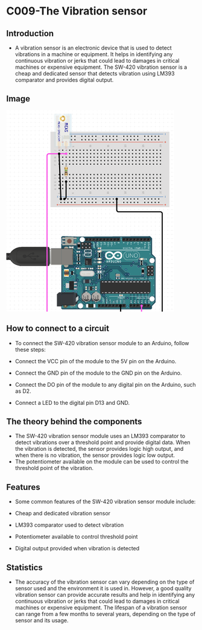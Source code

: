 # C009-The Vibration sensor

## Introduction

- A vibration sensor is an electronic device that is used to detect vibrations in a machine or equipment. It helps in identifying any continuous vibration or jerks that could lead to damages in critical machines or expensive equipment. The SW-420 vibration sensor is a cheap and dedicated sensor that detects vibration using LM393 comparator and provides digital output.

## Image

![Imge](IMG/IMG.png)

## How to connect to a circuit

- To connect the SW-420 vibration sensor module to an Arduino, follow these steps:

- Connect the VCC pin of the module to the 5V pin on the Arduino.
- Connect the GND pin of the module to the GND pin on the Arduino.
- Connect the DO pin of the module to any digital pin on the Arduino, such as D2.
- Connect a LED to the digital pin D13 and GND.

## The theory behind the components

- The SW-420 vibration sensor module uses an LM393 comparator to detect vibrations over a threshold point and provide digital data. When the vibration is detected, the sensor provides logic high output, and when there is no vibration, the sensor provides logic low output.
- The potentiometer available on the module can be used to control the threshold point of the vibration.

## Features

- Some common features of the SW-420 vibration sensor module include:

- Cheap and dedicated vibration sensor
- LM393 comparator used to detect vibration
- Potentiometer available to control threshold point
- Digital output provided when vibration is detected

## Statistics

- The accuracy of the vibration sensor can vary depending on the type of sensor used and the environment it is used in. However, a good quality vibration sensor can provide accurate results and help in identifying any continuous vibration or jerks that could lead to damages in critical machines or expensive equipment. The lifespan of a vibration sensor can range from a few months to several years, depending on the type of sensor and its usage.
